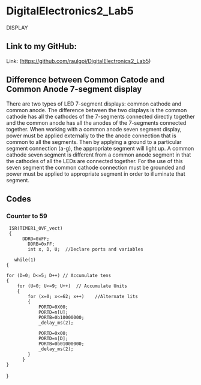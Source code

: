 # DigitalElectronics2_Lab5
DISPLAY

## Link to my GitHub:

Link: (https://github.com/raulgoi/DigitalElectronics2_Lab5)

## Difference between Common Catode and Common Anode 7-segment display

There are two types of LED 7-segment displays: common cathode and common anode. The difference between the two displays is the common cathode has all the cathodes of the 7-segments connected directly together and the common anode has all the anodes of the 7-segments connected together.
When working with a common anode seven segment display, power must be applied externally to the the anode connection that is common to all the segments. Then by applying a ground to a particular segment connection (a-g), the appropriate segment will light up.
A common cathode seven segment is different from a common anode segment in that the cathodes of all the LEDs are connected together. For the use of this seven segment the common cathode connection must be grounded and power must be applied to appropriate segment in order to illuminate that segment.

## Codes

### Counter to 59

   
     ISR(TIMER1_OVF_vect)
     {
          DDRD=0xFF;    
	        DDRB=0xFF;	
	        int x, D, U;  //Declare ports and variables
       
       while(1)
    {  	
		
	for (D=0; D<=5; D++) // Accumulate tens 
	{
		for (U=0; U<=9; U++)  // Accumulate Units
		{
			for (x=0; x<=62; x++)    //Alternate lits
			{
				PORTD=0X00;  
				PORTD=n[U];    
				PORTB=0b10000000;  
				_delay_ms(2);   
				
				PORTD=0x00;  
				PORTD=n[D];  
				PORTB=0b01000000;  
				_delay_ms(2);   
		  	}
		  }
   	}
	

   }
